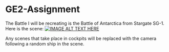 # GE2-Assignment
The Battle I will be recreating is the Battle of Antarctica from Stargate SG-1. Here is the scene:
[![IMAGE ALT TEXT HERE](http://img.youtube.com/vi/XKvLHLqPUQc/0.jpg)](https://youtu.be/XKvLHLqPUQc)


Any scenes that take place in cockpits will be replaced with the camera following a random ship in the scene.
